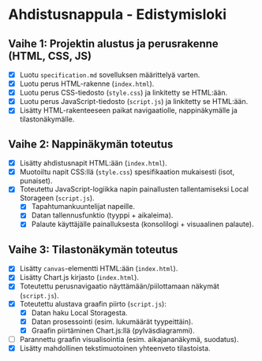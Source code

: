 # Ahdistusnappula - Edistymisloki

## Vaihe 1: Projektin alustus ja perusrakenne (HTML, CSS, JS)

*   [x] Luotu `specification.md` sovelluksen määrittelyä varten.
*   [x] Luotu perus HTML-rakenne (`index.html`).
*   [x] Luotu perus CSS-tiedosto (`style.css`) ja linkitetty se HTML:ään.
*   [x] Luotu perus JavaScript-tiedosto (`script.js`) ja linkitetty se HTML:ään.
*   [x] Lisätty HTML-rakenteeseen paikat navigaatiolle, nappinäkymälle ja tilastonäkymälle.

## Vaihe 2: Nappinäkymän toteutus

*   [x] Lisätty ahdistusnapit HTML:ään (`index.html`).
*   [x] Muotoiltu napit CSS:llä (`style.css`) spesifikaation mukaisesti (isot, punaiset).
*   [x] Toteutettu JavaScript-logiikka napin painallusten tallentamiseksi Local Storageen (`script.js`).
    *   [x] Tapahtumankuuntelijat napeille.
    *   [x] Datan tallennusfunktio (tyyppi + aikaleima).
    *   [x] Palaute käyttäjälle painalluksesta (konsolilogi + visuaalinen palaute).

## Vaihe 3: Tilastonäkymän toteutus

*   [x] Lisätty `canvas`-elementti HTML:ään (`index.html`).
*   [x] Lisätty Chart.js kirjasto (`index.html`).
*   [x] Toteutettu perusnavigaatio näyttämään/piilottamaan näkymät (`script.js`).
*   [x] Toteutettu alustava graafin piirto (`script.js`):
    *   [x] Datan haku Local Storagesta.
    *   [x] Datan prosessointi (esim. lukumäärät tyypeittäin).
    *   [x] Graafin piirtäminen Chart.js:llä (pylväsdiagrammi).
*   [ ] Parannettu graafin visualisointia (esim. aikajananäkymä, suodatus).
*   [x] Lisätty mahdollinen tekstimuotoinen yhteenveto tilastoista.
